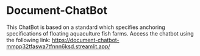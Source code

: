 # Document-ChatBot

This ChatBot is based on a standard which specifies anchoring specifications of floating aquaculture fish farms. Access the chatbot using the following link: https://document-chatbot-mmpp32tfaswa7tfnnn6ksd.streamlit.app/
